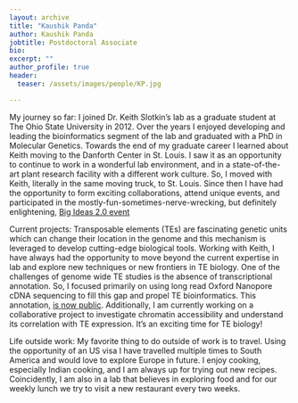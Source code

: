 ```yaml
---
layout: archive
title: "Kaushik Panda"
author: Kaushik Panda
jobtitle: Postdoctoral Associate
bio:
excerpt: ""
author_profile: true
header:
  teaser: /assets/images/people/KP.jpg

---
```

My journey so far:
I joined Dr. Keith Slotkin’s lab as a graduate student at The Ohio State University in 2012. Over the years I enjoyed developing and leading the bioinformatics segment of the lab and graduated with a PhD in Molecular Genetics. Towards the end of my graduate career I learned about Keith moving to the Danforth Center in St. Louis. I saw it as an opportunity to continue to work in a wonderful lab environment, and in a state-of-the-art plant research facility with a different work culture. So, I moved with Keith, literally in the same moving truck, to St. Louis. Since then I have had the opportunity to form exciting collaborations, attend unique events, and participated in the mostly-fun-sometimes-nerve-wrecking, but definitely enlightening, [Big Ideas 2.0 event](https://www.danforthcenter.org/news/a-big-idea-with-a-bigger-impact/)
 
Current projects:
Transposable elements (TEs) are fascinating genetic units which can change their location in the genome and this mechanism is leveraged to develop cutting-edge biological tools. Working with Keith, I have always had the opportunity to move beyond the current expertise in lab and explore new techniques or new frontiers in TE biology. One of the challenges of genome wide TE studies is the absence of transcriptional annotation. So, I focused primarily on using long read Oxford Nanopore cDNA sequencing to fill this gap and propel TE bioinformatics. This annotation, [is now public](https://github.com/KaushikPanda1/AthalianaTETranscripts). Additionally, I am currently working on a collaborative project to investigate chromatin accessibility and understand its correlation with TE expression. It’s an exciting time for TE biology!
 
Life outside work:
My favorite thing to do outside of work is to travel. Using the opportunity of an US visa I have travelled multiple times to South America and would love to explore Europe in future. I enjoy cooking, especially Indian cooking, and I am always up for trying out new recipes. Coincidently, I am also in a lab that believes in exploring food and for our weekly lunch we try to visit a new restaurant every two weeks.
